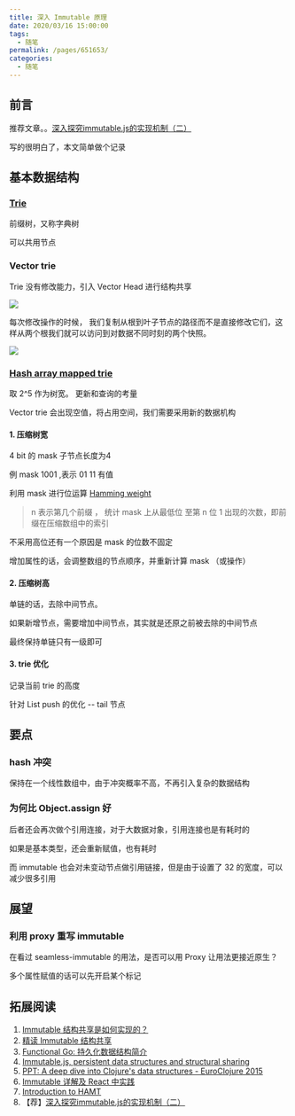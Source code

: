 ```yaml
---
title: 深入 Immutable 原理
date: 2020/03/16 15:00:00
tags: 
  - 随笔
permalink: /pages/651653/
categories: 
  - 随笔
---
```


## 前言

推荐文章。。[深入探究immutable.js的实现机制（二）](https://juejin.im/post/5ba4a6b75188255ca1537b19)

写的很明白了，本文简单做个记录

<!--more-->

## 基本数据结构

### [Trie](https://en.wikipedia.org/wiki/Trie)

前缀树，又称字典树

可以共用节点

### Vector trie

Trie 没有修改能力，引入 Vector Head 进行结构共享

![](https://user-gold-cdn.xitu.io/2018/9/14/165d635ebb85e04d?imageView2/0/w/1280/h/960/format/webp/ignore-error/1)

每次修改操作的时候， 我们复制从根到叶子节点的路径而不是直接修改它们，这样从两个根我们就可以访问到对数据不同时刻的两个快照。

![](https://pic4.zhimg.com/v2-2b4c801a7b40eefcd4ee6767fb984fdf_b.webp)

### [Hash array mapped trie](https://en.wikipedia.org/wiki/Hash_array_mapped_trie)

取 2^5 作为树宽。 更新和查询的考量

Vector trie 会出现空值，将占用空间，我们需要采用新的数据机构

#### 1. 压缩树宽

4 bit 的 mask 子节点长度为4

例 mask 1001 ,表示 01 11 有值

利用 mask 进行位运算 [Hamming weight](https://en.wikipedia.org/wiki/Hamming_weight)
> n 表示第几个前缀 ， 统计 mask 上从最低位 至第 n 位 1 出现的次数，即前缀在压缩数组中的索引

不采用高位还有一个原因是 mask 的位数不固定

增加属性的话，会调整数组的节点顺序，并重新计算 mask （或操作）

#### 2. 压缩树高

单链的话，去除中间节点。

如果新增节点，需要增加中间节点，其实就是还原之前被去除的中间节点

最终保持单链只有一级即可

#### 3. trie 优化


记录当前 trie 的高度

针对 List push 的优化 -- tail 节点

## 要点




### hash 冲突

保持在一个线性数组中，由于冲突概率不高，不再引入复杂的数据结构

### 为何比 Object.assign 好

后者还会再次做个引用连接，对于大数据对象，引用连接也是有耗时的

如果是基本类型，还会重新赋值，也有耗时

而 immutable 也会对未变动节点做引用链接，但是由于设置了 32 的宽度，可以减少很多引用

## 展望

### 利用 proxy 重写 immutable

在看过 seamless-immutable 的用法，是否可以用 Proxy 让用法更接近原生？

多个属性赋值的话可以先开启某个标记

## 拓展阅读

1. [Immutable 结构共享是如何实现的？](https://github.com/dt-fe/weekly/issues/14)
2. [精读 Immutable 结构共享](https://zhuanlan.zhihu.com/p/27133830)
3. [Functional Go: 持久化数据结构简介](https://io-meter.com/2016/09/03/Functional-Go-persist-datastructure-intro/)
4. [Immutable.js, persistent data structures and structural sharing](https://medium.com/@dtinth/immutable-js-persistent-data-structures-and-structural-sharing-6d163fbd73d2)
5. [PPT: A deep dive into Clojure's data structures - EuroClojure 2015](https://www.slideshare.net/mohitthatte/a-deep-dive-into-clojures-data-structures-euroclojure-2015)
6. [Immutable 详解及 React 中实践](https://zhuanlan.zhihu.com/p/20295971)
7. [Introduction to HAMT](https://idea.popcount.org/2012-07-25-introduction-to-hamt/)
8. 【荐】[深入探究immutable.js的实现机制（二）](https://juejin.im/post/5ba4a6b75188255ca1537b19)
